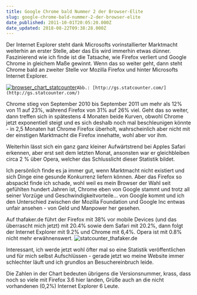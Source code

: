 ```yaml
---
title: Google Chrome bald Nummer 2 der Browser-Elite
slug: google-chrome-bald-nummer-2-der-browser-elite
date_published: 2011-10-01T20:05:20.000Z
date_updated: 2018-08-22T09:38:28.000Z
---
```


Der Internet Explorer steht dank Microsofts vorinstallierter Marktmacht weiterhin an erster Stelle, aber das Eis wird immerhin etwas dünner. Faszinierend wie ich finde ist die Tatsache, wie Firefox verliert und Google Chrome in gleichem Maße gewinnt. Wenn das so weiter geht, dann steht Chrome bald an zweiter Stelle vor Mozilla Firefox und hinter Microsofts Internet Explorer.

[![browser_chart_statcounter](//picdump.thafaker.de/2011/10/browser_chart_statcounter-580x331.png)](http://picdump.thafaker.de/2011/10/browser_chart_statcounter.png)`Abb.: [http://gs.statcounter.com/](http://gs.statcounter.com/)`

Chrome stieg von September 2010 bis September 2011 um mehr als 12% von 11 auf 23%, während Firefox von 31% auf 26% viel. Geht das so weiter, dann treffen sich in spätestens 4 Monaten beide Kurven, obwohl Chrome jetzt exponentiell steigt und es sich deshalb noch mal beschleunigen könnte - in 2,5 Monaten hat Chrome Firefox überholt, wahrscheinlich aber nicht mit der einstigen Marktmacht die Firefox innehatte, wohl aber vor ihm.

Weiterhin lässt sich ein ganz ganz kleiner Aufwärtstrend bei Apples Safari erkennen, aber erst seit dem letzten Monat, ansonsten war er gleichbleiben circa 2 % über Opera, welcher das Schlusslicht dieser Statistik bildet.

Ich persönlich finde es ja immer gut, wenn Marktmacht nicht existiert und sich Dinge eine gesunde Konkurrenz liefern können. Aber das Firefox so abspackt finde ich schade, wohl weil es mein Browser der Wahl seit gefühlten hundert Jahren ist, Chrome eben von Google stammt und trotz all seiner Vorzüge und Geschwindigkeitvorteile... von Google kommt und ich den Unterschied zwischen der Mozilla Foundation und Google Inc entwas unfair ansehen - von Geld und Manpower her gesehen.

Auf thafaker.de führt der Firefox mit 38% vor mobile Devices (und das überrascht mich jetzt) mit 20.4% sowie dem Safari mit 20.2%, dann folgt der Internet Explorer mit 9.2% und Chrome mit 6,4%. Opera ist mit 0.8% nicht mehr erwähnenswert.
![statcounter_thafaker.de](//picdump.thafaker.de/2011/10/statcounter_thafaker.de_-580x477.png)

Interessant, ich werde jetzt wohl öfter mal so eine Statistik veröffentlichen und für mich selbst Aufschlüssen - gerade jetzt wo meine Website immer schlechter läuft und ich grundlos an Besuchereinbruch leide.

Die Zahlen in der Chart bedeuten übrigens die Versionsnummer, krass, dass noch so viele mit Firefox 3.6 hier landen, Grüße auch an die nicht vorhandenen (0,2%) Internet Explorer 6 Leute.
